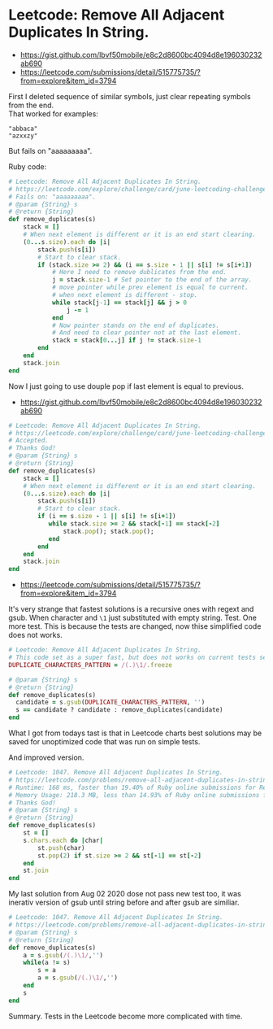 # Leetcode: Remove All Adjacent Duplicates In String.

- https://gist.github.com/lbvf50mobile/e8c2d8600bc4094d8e196030232ab690
- https://leetcode.com/submissions/detail/515775735/?from=explore&item_id=3794

First I deleted sequence of similar symbols, just clear repeating symbols from the end.   
That worked for examples:    
```
"abbaca"
"azxxzy"
```

But fails on "aaaaaaaaa".


Ruby code:
```Ruby
# Leetcode: Remove All Adjacent Duplicates In String.
# https://leetcode.com/explore/challenge/card/june-leetcoding-challenge-2021/606/week-4-june-22nd-june-28th/3794/
# Fails on: "aaaaaaaaa".
# @param {String} s
# @return {String}
def remove_duplicates(s)
    stack = []
    # When next element is different or it is an end start clearing.
    (0...s.size).each do |i|
        stack.push(s[i])
        # Start to clear stack.
        if (stack.size >= 2) && (i == s.size - 1 || s[i] != s[i+1])
            # Here I need to remove dublicates from the end.
            j = stack.size-1 # Set pointer to the end of the array.
            # move pointer while prev element is equal to current.
            # when next element is different - stop.
            while stack[j-1] == stack[j] && j > 0
                j -= 1
            end
            # Now pointer stands on the end of duplicates.
            # And need to clear pointer not at the last element.
            stack = stack[0...j] if j != stack.size-1
        end
    end
    stack.join
end
```

Now I just going to use douple pop if last element is equal to previous.

- https://gist.github.com/lbvf50mobile/e8c2d8600bc4094d8e196030232ab690

```Ruby
# Leetcode: Remove All Adjacent Duplicates In String.
# https://leetcode.com/explore/challenge/card/june-leetcoding-challenge-2021/606/week-4-june-22nd-june-28th/3794/
# Accepted.
# Thanks God!
# @param {String} s
# @return {String}
def remove_duplicates(s)
    stack = []
    # When next element is different or it is an end start clearing.
    (0...s.size).each do |i|
        stack.push(s[i])
        # Start to clear stack.
        if (i == s.size - 1 || s[i] != s[i+1])
           while stack.size >= 2 && stack[-1] == stack[-2]
               stack.pop(); stack.pop();
           end
        end
    end
    stack.join
end
```

- https://leetcode.com/submissions/detail/515775735/?from=explore&item_id=3794
 
It's very strange that fastest solutions is a recursive ones with regext and gsub. When character and `\1` just substituted with empty string. Test. One more test.
This is because the tests are changed, now thise simplified code does not works.

```Ruby
# Leetcode: Remove All Adjacent Duplicates In String.
# This code set as a super fast, but does not works on current tests set.
DUPLICATE_CHARACTERS_PATTERN = /(.)\1/.freeze

# @param {String} s
# @return {String}
def remove_duplicates(s)
  candidate = s.gsub(DUPLICATE_CHARACTERS_PATTERN, '')
  s == candidate ? candidate : remove_duplicates(candidate)
end
```

What I got from todays tast is that in Leetcode charts best solutions may be saved for unoptimized code that was run on simple tests.

And improved version.

```Ruby
# Leetcode: 1047. Remove All Adjacent Duplicates In String.
# https://leetcode.com/problems/remove-all-adjacent-duplicates-in-string/
# Runtime: 168 ms, faster than 19.40% of Ruby online submissions for Remove All Adjacent Duplicates In String.
# Memory Usage: 218.3 MB, less than 14.93% of Ruby online submissions for Remove All Adjacent Duplicates In String.
# Thanks God!
# @param {String} s
# @return {String}
def remove_duplicates(s)
    st = []
    s.chars.each do |char|
        st.push(char)
        st.pop(2) if st.size >= 2 && st[-1] == st[-2]
    end
    st.join
end
```
My last solution from Aug 02 2020 dose not pass new test too, it was inerativ version of gsub until string before and after gsub are similiar.

```Ruby
# Leetcode: 1047. Remove All Adjacent Duplicates In String.
# https://leetcode.com/problems/remove-all-adjacent-duplicates-in-string/submissions/
# @param {String} s
# @return {String}
def remove_duplicates(s)
    a = s.gsub(/(.)\1/,'')
    while(a != s)
        s = a
        a = s.gsub(/(.)\1/,'')  
    end
    s
end
```
Summary. Tests in the Leetcode become more complicated with time.



